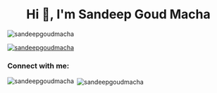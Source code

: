 <h1 align="center">Hi 👋, I'm Sandeep Goud Macha</h1>
<p align="left"> <img src="https://komarev.com/ghpvc/?username=sandeepgoudmacha&label=Profile%20views&color=0e75b6&style=flat" alt="sandeepgoudmacha" /> </p>

<p align="left"> <a href="https://github.com/ryo-ma/github-profile-trophy"><img src="https://github-profile-trophy.vercel.app/?username=sandeepgoudmacha" alt="sandeepgoudmacha" /></a> </p>

<h3 align="left">Connect with me:</h3>
<p align="left">
</p>

<p><img align="left" src="https://github-readme-stats.vercel.app/api/top-langs?username=sandeepgoudmacha&show_icons=true&locale=en&layout=compact" alt="sandeepgoudmacha" /></p>

<p>&nbsp;<img align="center" src="https://github-readme-stats.vercel.app/api?username=sandeepgoudmacha&show_icons=true&locale=en" alt="sandeepgoudmacha" /></p>

